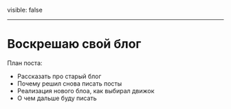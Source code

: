 visible: false

-----

# Воскрешаю свой блог

План поста:
- Рассказать про старый блог
- Почему решил снова писать посты
- Реализация нового блоа, как выбирал движок
- О чем дальше буду писать
